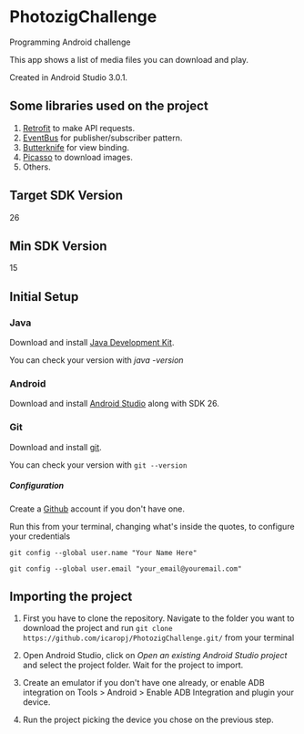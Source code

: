 # PhotozigChallenge
Programming Android challenge

This app shows a list of media files you can download and play.

Created in Android Studio 3.0.1.

## Some libraries used on the project

1. [Retrofit](http://square.github.io/retrofit/) to make API requests.
2. [EventBus](http://greenrobot.org/eventbus/) for publisher/subscriber pattern.
3. [Butterknife](http://jakewharton.github.io/butterknife/) for view binding.
3. [Picasso](http://square.github.io/picasso/) to download images.
4. Others.


## Target SDK Version 

26

## Min SDK Version

15

## Initial Setup

### Java
Download and install [Java Development Kit](http://www.oracle.com/technetwork/pt/java/javase/downloads/index.html).

You can check your version with *java -version*

### Android
Download and install [Android Studio](https://developer.android.com/studio/index.html?hl=pt-br) along with SDK 26.

### Git
Download and install [git](https://git-scm.com/).

You can check your version with `git --version`

##### Configuration

Create a [Github](https://github.com/) account if you don't have one.

Run this from your terminal, changing what's inside the quotes, to configure your credentials

`git config --global user.name "Your Name Here"`

`git config --global user.email "your_email@youremail.com"`

## Importing the project

1. First you have to clone the repository. Navigate to the folder you want to download the project and run `git clone https://github.com/icaropj/PhotozigChallenge.git/` from your terminal 

2. Open Android Studio, click on *Open an existing Android Studio project* and select the project folder. Wait for the project to import.

3. Create an emulator if you don't have one already, or enable ADB integration on Tools > Android > Enable ADB Integration and plugin your device.

4. Run the project picking the device you chose on the previous step.

